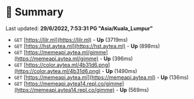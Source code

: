 # 📖 Summary
Last updated: **29/6/2022, 7:53:31 PG "Asia/Kuala_Lumpur"**

- `GET` [https://lilr.ml](https://lilr.ml) - **Up** (3719ms)
- `GET` [https://hst.aytea.ml](https://hst.aytea.ml) - **Up** (898ms)
- `GET` [https://memeapi.aytea.ml/gimme](https://memeapi.aytea.ml/gimme) - **Up** (396ms)
- `GET` [https://color.aytea.ml/4b31d6.png](https://color.aytea.ml/4b31d6.png) - **Up** (1490ms)
- `GET` [https://memeapi.aytea.ml](https://memeapi.aytea.ml) - **Up** (136ms)
- `GET` [https://memeapi.aytea14.repl.co/gimme](https://memeapi.aytea14.repl.co/gimme) - **Up** (569ms)
